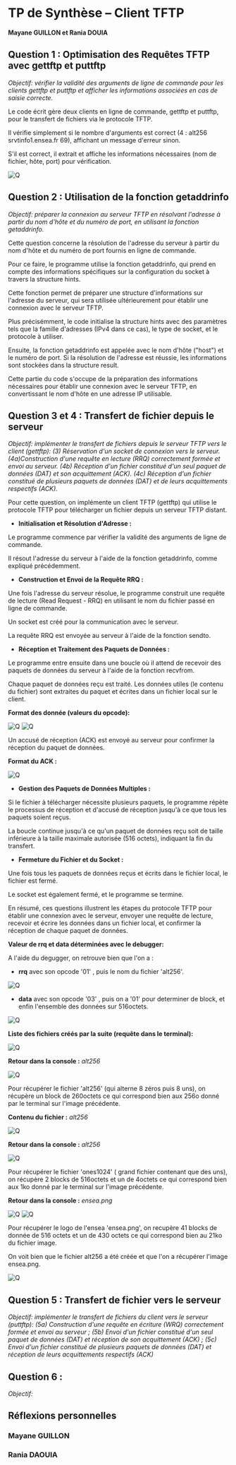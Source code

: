 # TP de Synthèse – Client TFTP

**Mayane GUILLON et Rania DOUIA**

## Question 1 : Optimisation des Requêtes TFTP avec gettftp et puttftp
*Objectif: vérifier la validité des arguments de ligne de commande pour les clients gettftp et puttftp et afficher les informations associées en cas de saisie correcte.*

Le code écrit gère deux clients en ligne de commande, gettftp et puttftp, pour le transfert de fichiers via le protocole TFTP. 

Il vérifie simplement si le nombre d'arguments est correct (4 : alt256 srvtinfo1.ensea.fr 69), affichant un message d'erreur sinon. 

S'il est correct, il extrait et affiche les informations nécessaires (nom de fichier, hôte, port) pour vérification. 

![Q](img/Q1Terminal.png)


## Question 2 : Utilisation de la fonction getaddrinfo
*Objectif: préparer la connexion au serveur TFTP en résolvant l'adresse à partir du nom d'hôte et du numéro de port, en utilisant la fonction getaddrinfo.*

Cette question concerne la résolution de l'adresse du serveur à partir du nom d'hôte et du numéro de port fournis en ligne de commande. 

Pour ce faire, le programme utilise la fonction getaddrinfo, qui prend en compte des informations spécifiques sur la configuration du socket à travers la structure hints. 

Cette fonction permet de préparer une structure d'informations sur l'adresse du serveur, qui sera utilisée ultérieurement pour établir une connexion avec le serveur TFTP.

Plus précisémment, le code initialise la structure hints avec des paramètres tels que la famille d'adresses (IPv4 dans ce cas), le type de socket, et le protocole à utiliser. 

Ensuite, la fonction getaddrinfo est appelée avec le nom d'hôte ("host") et le numéro de port. Si la résolution de l'adresse est réussie, les informations sont stockées dans la structure result.

Cette partie du code s'occupe de la préparation des informations nécessaires pour établir une connexion avec le serveur TFTP, en convertissant le nom d'hôte en une adresse IP utilisable.

## Question 3 et 4 : Transfert de fichier depuis le serveur
*Objectif: implémenter le transfert de fichiers depuis le serveur TFTP vers le client (gettftp):
(3) Réservation d'un socket de connexion vers le serveur.
(4a)Construction d'une requête en lecture (RRQ) correctement formée et envoi au serveur.
(4b) Réception d'un fichier constitué d'un seul paquet de données (DAT) et son acquittement (ACK).
(4c) Réception d'un fichier constitué de plusieurs paquets de données (DAT) et de leurs acquittements respectifs (ACK).*


Pour cette question, on implémente un client TFTP (gettftp) qui utilise le protocole TFTP pour télécharger un fichier depuis un serveur TFTP distant.

* **Initialisation et Résolution d'Adresse :**

Le programme commence par vérifier la validité des arguments de ligne de commande.

Il résout l'adresse du serveur à l'aide de la fonction getaddrinfo, comme expliqué précédemment.

* **Construction et Envoi de la Requête RRQ :**

Une fois l'adresse du serveur résolue, le programme construit une requête de lecture (Read Request - RRQ) en utilisant le nom du fichier passé en ligne de commande.

Un socket est créé pour la communication avec le serveur.

La requête RRQ est envoyée au serveur à l'aide de la fonction sendto.

* **Réception et Traitement des Paquets de Données :**

Le programme entre ensuite dans une boucle où il attend de recevoir des paquets de données du serveur à l'aide de la fonction recvfrom.

Chaque paquet de données reçu est traité. Les données utiles (le contenu du fichier) sont extraites du paquet et écrites dans un fichier local sur le client.

**Format des donnée (valeurs du opcode):**

![Q](img/FormatData.png) 
![Q](img/Q4Opcode.png)

Un accusé de réception (ACK) est envoyé au serveur pour confirmer la réception du paquet de données.

**Format du ACK :**

![Q](img/formatACK.png)

* **Gestion des Paquets de Données Multiples :**

Si le fichier à télécharger nécessite plusieurs paquets, le programme répète le processus de réception et d'accusé de réception jusqu'à ce que tous les paquets soient reçus.

La boucle continue jusqu'à ce qu'un paquet de données reçu soit de taille inférieure à la taille maximale autorisée (516 octets), indiquant la fin du transfert.

* **Fermeture du Fichier et du Socket :**

Une fois tous les paquets de données reçus et écrits dans le fichier local, le fichier est fermé.

Le socket est également fermé, et le programme se termine.



En résumé, ces questions illustrent les étapes du protocole TFTP pour établir une connexion avec le serveur, envoyer une requête de lecture, recevoir et écrire les données dans un fichier local, et confirmer la réception de chaque paquet de données.

**Valeur de rrq et data déterminées avec le debugger:**

A l'aide du degugger, on retrouve bien que l'on a :  

* **rrq** avec son opcode '01' , puis le nom du fichier 'alt256'.

![Q](img/Q4DebugRrq.png)

* **data** avec son opcode '03' , puis on a '01' pour determiner de block, et enfin l'ensemble des données sur 516octets.

![Q](img/Q4DebugData.png)


**Liste des fichiers créés par la suite (requête dans le terminal):** 

![Q](img/Q4terminal2.png)

**Retour dans la console :** *alt256*

![Q](img/Q4TerminalAlt256.png)

Pour récupérer le fichier 'alt256' (qui alterne 8 zéros puis 8 uns), on récupère un block de 260octets ce qui correspond bien aux 256o donné par le terminal sur l'image précédente. 

**Contenu du fichier :** *alt256*

![Q](img/Q4terminal.png) 

**Retour dans la console :** *alt256*

![Q](img/Q4TerminalOnes1024.png)

Pour récupérer le fichier 'ones1024' ( grand fichier contenant que des uns), on récupère 2 blocks de 516octets et un de 4octets ce qui correspond bien aux 1ko donné par le terminal sur l'image précédente. 


**Retour dans la console :** *ensea.png* 

![Q](img/Q4TerminalEnseapng1.png)
![Q](img/Q4TerminalEnseapng2.png)

Pour récupérer le logo de l'ensea 'ensea.png', on recupère 41 blocks de donnée de 516 octets et un de 430 octets ce qui correspond bien au 21ko du fichier image.


On voit bien que le fichier alt256 a été créée et que l'on a récupérer l'image ensea.png.

![Q](img/Q4Architecteture.png)

## Question 5 : Transfert de fichier vers le serveur
*Objectif:  implémenter le transfert de fichiers du client vers le serveur (puttftp):
(5a) Construction d'une requête en écriture (WRQ) correctement formée et envoi au serveur ; 
(5b) Envoi d'un fichier constitué d'un seul paquet de données (DAT) et réception de son acquittement (ACK) ; 
(5c) Envoi d'un fichier constitué de plusieurs paquets de données (DAT) et réception de leurs acquittements respectifs (ACK)*



## Question 6 : 
*Objectif:*







## Réflexions personnelles
### Mayane GUILLON



### Rania DAOUIA 

